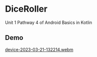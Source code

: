 # DiceRoller

Unit 1 Pathway 4 of Android Basics in Kotlin

## Demo

[device-2023-03-21-132214.webm](https://user-images.githubusercontent.com/122346179/226532014-76bdb917-5db1-4d88-807b-08279bd3dd60.webm)
